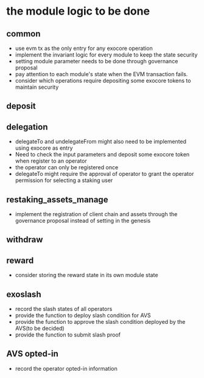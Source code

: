 # the module logic to be done

## common

- use evm tx as the only entry for any exocore operation
- implement the invariant logic for every module to keep the state security
- setting module parameter needs to be done through governance proposal
- pay attention to each module's state when the EVM transaction fails.
- consider which operations require depositing some exocore tokens to maintain security

## deposit

## delegation

- delegateTo and undelegateFrom might also need to be implemented using exocore as entry
- Need to check the input parameters and deposit some exocore token when register to an operator
- the operator can only be registered once
- delegateTo might require the approval of operator to grant the operator permission for selecting a staking user

## restaking_assets_manage

- implement the registration of client chain and assets through the governance proposal instead of setting in the genesis

## withdraw

## reward

- consider storing the reward state in its own module state

## exoslash

- record the slash states of all operators
- provide the function to deploy slash condition for AVS
- provide the function to approve the slash condition deployed by the AVS(to be decided)
- provide the function to submit slash proof

## AVS opted-in

- record the operator opted-in information
